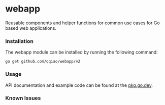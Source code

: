 # webapp

Reusable components and helper functions for common use cases for Go based web
applications.

### Installation

The webapp module can be installed by running the following command:

    go get github.com/qqiao/webapp/v2

### Usage

API documentation and example code can be found at the [pkg.go.dev](https://pkg.go.dev/github.com/qqiao/webapp/v2).

### Known Issues
